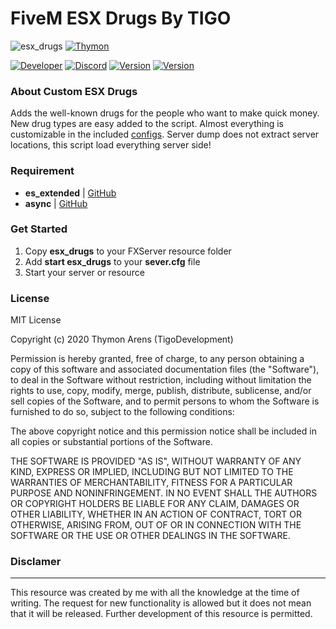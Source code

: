 # FiveM ESX Drugs By TIGO
![esx_drugs](https://i.imgur.com/OH2YmOC.png)
[![Thymon](https://i.imgur.com/3EquTNl.jpg)](https://www.tigodev.com)

[![Developer](https://img.shields.io/badge/Developer-TigoDevelopment-darkgreen)](https://github.com/TigoDevelopment)
[![Discord](https://img.shields.io/badge/Discord-Tigo%239999-purple)](https://discordapp.com/users/636509961375055882)
[![Version](https://img.shields.io/badge/Version-1.0.0-darkgreen)](https://github.com/TigoDevelopment/esx_drugs/blob/master/version)
[![Version](https://img.shields.io/badge/License-MIT-darkgreen)](https://github.com/TigoDevelopment/esx_drugs/blob/master/LICENSE)

### About Custom ESX Drugs

Adds the well-known drugs for the people who want to make quick money. New drug types are easy added to the script. Almost everything is customizable in the included [configs](https://github.com/TigoDevelopment/esx_drugs/blob/master/configs/server.lua). Server dump does not extract server locations, this script load everything server side!

### Requirement
- **es_extended** | [GitHub](https://github.com/ESX-Org/es_extended)
- **async** | [GitHub](https://github.com/ESX-Org/async)

### Get Started
1) Copy **esx_drugs** to your FXServer resource folder
2) Add **start esx_drugs** to your **sever.cfg** file
3) Start your server or resource

### License
MIT License

Copyright (c) 2020 Thymon Arens (TigoDevelopment)

Permission is hereby granted, free of charge, to any person obtaining a copy
of this software and associated documentation files (the "Software"), to deal
in the Software without restriction, including without limitation the rights
to use, copy, modify, merge, publish, distribute, sublicense, and/or sell
copies of the Software, and to permit persons to whom the Software is
furnished to do so, subject to the following conditions:

The above copyright notice and this permission notice shall be included in all
copies or substantial portions of the Software.

THE SOFTWARE IS PROVIDED "AS IS", WITHOUT WARRANTY OF ANY KIND, EXPRESS OR
IMPLIED, INCLUDING BUT NOT LIMITED TO THE WARRANTIES OF MERCHANTABILITY,
FITNESS FOR A PARTICULAR PURPOSE AND NONINFRINGEMENT. IN NO EVENT SHALL THE
AUTHORS OR COPYRIGHT HOLDERS BE LIABLE FOR ANY CLAIM, DAMAGES OR OTHER
LIABILITY, WHETHER IN AN ACTION OF CONTRACT, TORT OR OTHERWISE, ARISING FROM,
OUT OF OR IN CONNECTION WITH THE SOFTWARE OR THE USE OR OTHER DEALINGS IN THE
SOFTWARE.


### Disclamer
---
This resource was created by me with all the knowledge at the time of writing. The request for new functionality is allowed but it does not mean that it will be released. Further development of this resource is permitted.
